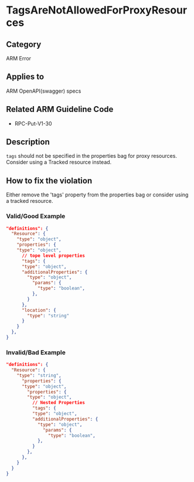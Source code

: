 # TagsAreNotAllowedForProxyResources

## Category

ARM Error

## Applies to

ARM OpenAPI(swagger) specs

## Related ARM Guideline Code

- RPC-Put-V1-30

## Description

`tags` should not be specified in the properties bag for proxy resources. Consider using a Tracked resource instead.

## How to fix the violation

Either remove the 'tags' property from the properties bag or consider using a tracked resource.

### Valid/Good Example

```json
"definitions": {
  "Resource": {
    "type": "object",
    "properties": {
    "type": "object",
      // tope level properties
      "tags": {
      "type": "object",
      "additionalProperties": {
        "type": "object",
          "params": {
            "type": "boolean",
          },
        }
      },
      "location": {
        "type": "string"
      }
    }
  },
}
```

### Invalid/Bad Example

```json
"definitions": {
  "Resource": {
    "type": "string",
      "properties": {
      "type": "object",
        "properties": {
        "type": "object",
          // Nested Properties
          "tags": {
          "type": "object",
          "additionalProperties": {
            "type": "object",
              "params": {
                "type": "boolean",
            },
          }
        },
      },
    }
  }
}
```